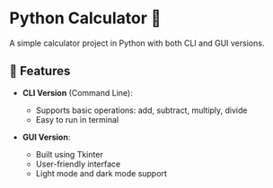 # Python Calculator 🧮

A simple calculator project in Python with both CLI and GUI versions.

## 🔧 Features

- **CLI Version** (Command Line):
  - Supports basic operations: add, subtract, multiply, divide
  - Easy to run in terminal

- **GUI Version**:
  - Built using Tkinter
  - User-friendly interface
  - Light mode and dark mode support

